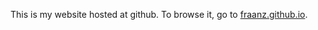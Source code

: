 This is my website hosted at github. To browse it, go to [fraanz.github.io](https://fraanz.github.io/).
